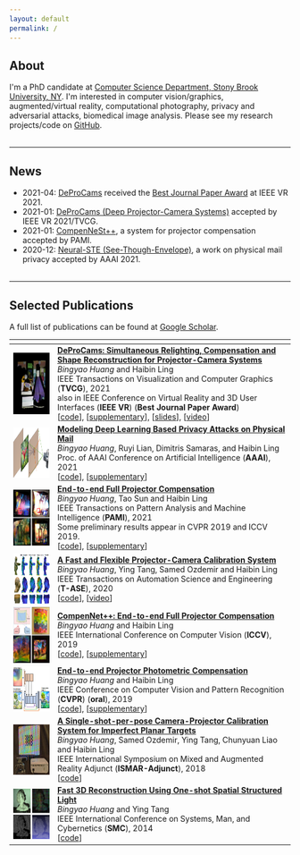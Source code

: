```yaml
---
layout: default
permalink: /
---
```


## About
I'm a PhD candidate at [Computer Science Department, Stony Brook University, NY](https://www.cs.stonybrook.edu/). I'm interested in computer vision/graphics, augmented/virtual reality, computational photography, privacy and adversarial attacks, biomedical image analysis.
Please see my research projects/code on [GitHub](https://github.com/BingyaoHuang).
<br><br>

___
## News
* 2021-04: [DeProCams](https://vision.cs.stonybrook.edu/~bingyao/pub/DeProCams) received the [Best Journal Paper Award](https://ieeevr.org/2021/awards/conference-awards/#journal-best) at IEEE VR 2021.
* 2021-01: [DeProCams (Deep Projector-Camera Systems)](https://vision.cs.stonybrook.edu/~bingyao/pub/DeProCams) accepted by IEEE VR 2021/TVCG.
* 2021-01: [CompenNeSt++](https://bingyaohuang.github.io/pub/CompenNeSt%2B%2B/), a system for projector compensation accepted by PAMI.
* 2020-12: [Neural-STE (See-Though-Envelope)](https://arxiv.org/pdf/2012.11803.pdf), a work on physical mail privacy accepted by AAAI 2021.
<br><br>

___
## Selected Publications
A full list of publications can be found at [Google Scholar](https://scholar.google.com/citations?hl=en&user=GyyV2lkAAAAJ&view_op=list_works&sortby=pubdate).
<br>

|<i></i>|<i></i>| 
:--- |:---
<img src='/images/teasers/DeProCams.gif' width=120 height=110 style="vertical-align:top;padding-right:10px" > |  [**DeProCams: Simultaneous Relighting, Compensation and Shape Reconstruction for Projector-Camera Systems**](https://vision.cs.stonybrook.edu/~bingyao/pub/DeProCams) <br> *Bingyao Huang* and Haibin Ling <br> IEEE Transactions  on Visualization and Computer Graphics (**TVCG**), 2021 <br> also in IEEE Conference on Virtual Reality and 3D User Interfaces (**IEEE VR**) (**Best Journal Paper Award**) <br> [[code](https://github.com/BingyaoHuang/DeProCams)], [[supplementary](https://vision.cs.stonybrook.edu/~bingyao/pub/DeProCams_supp)], [[slides](https://vision.cs.stonybrook.edu/~bingyao/pub/DeProCams_slides)], [[video](https://youtu.be/pQ8k4AOhwlU)]
<img src='/images/teasers/Neural-STE.png' width=120 height=90 style="vertical-align:top;padding-right:10px" > | [**Modeling Deep Learning Based Privacy Attacks on Physical Mail**](https://arxiv.org/pdf/2012.11803.pdf) <br> *Bingyao Huang*, Ruyi Lian, Dimitris Samaras, and Haibin Ling <br> Proc. of AAAI Conference on Artificial Intelligence (**AAAI**), 2021 <br>  [[code](https://github.com/BingyaoHuang/Neural-STE)], [[supplementary](https://vision.cs.stonybrook.edu/~bingyao/pub/Neural-STE_supp)] 
<img src='/images/teasers/CompenNeSt++.png' width=120 height=100 style="vertical-align:top;padding-right:10px" > |  [**End-to-end Full Projector Compensation**](https://bingyaohuang.github.io/pub/CompenNeSt%2B%2B/) <br> *Bingyao Huang*, Tao Sun and Haibin Ling <br> IEEE Transactions  on Pattern Analysis and Machine Intelligence (**PAMI**), 2021 <br>Some preliminary results appear in CVPR 2019 and ICCV 2019.  <br>  [[code](https://github.com/BingyaoHuang/CompenNeSt-plusplus)], [[supplementary](https://vision.cs.stonybrook.edu/~bingyao/pub/CompenNeSt_supp)] 
<img src='/images/teasers/TASE20.png' width=120 height=90 style="vertical-align:top;padding-right:10px" >  |  [**A Fast and Flexible Projector-Camera Calibration System**](/single-shot-pro-cam-calib) <br> *Bingyao Huang*, Ying Tang, Samed Ozdemir and Haibin Ling <br> IEEE Transactions on Automation Science and Engineering (**T-ASE**), 2020 <br>  [[code](https://github.com/BingyaoHuang/single-shot-pro-cam-calib)], [[video](https://youtu.be/fnrVDOhcu7I)]
<img src='/images/teasers/CompenNet++.png' width=120 height=100 style="vertical-align:top;padding-right:10px" >  |  [**CompenNet++: End-to-end Full Projector Compensation**](/compennet++) <br> *Bingyao Huang* and Haibin Ling <br> IEEE International Conference on Computer Vision (**ICCV**), 2019 <br>  [[code](https://github.com/BingyaoHuang/CompenNet-plusplus)], [[supplementary](https://www3.cs.stonybrook.edu/~hling/publication/CompenNet++_sup-high-res.pdf)] 
<img src='/images/teasers/CompenNet.png' width=120 height=80 style="vertical-align:top;padding-right:10px" >  |  [**End-to-end Projector Photometric Compensation**](/compennet) <br> *Bingyao Huang* and Haibin Ling <br> IEEE Conference on Computer Vision and Pattern Recognition (**CVPR**) (**oral**), 2019 <br>  [[code](https://github.com/BingyaoHuang/CompenNet)], [[supplementary](https://openaccess.thecvf.com/content_CVPR_2019/supplemental/Huang_End-To-End_Projector_Photometric_CVPR_2019_supplemental.pdf)] 
<img src='/images/teasers/ISMAR18.png' width=120 height=90 style="vertical-align:top;padding-right:10px" > |  [**A Single-shot-per-pose Camera-Projector Calibration System for Imperfect Planar Targets**](/single-shot-pro-cam-calib) <br> *Bingyao Huang*, Samed Ozdemir, Ying Tang, Chunyuan Liao and Haibin Ling <br> IEEE International Symposium on Mixed and Augmented Reality Adjunct (**ISMAR-Adjunct**), 2018 <br>  [[code](https://github.com/BingyaoHuang/single-shot-pro-cam-calib)] 
<img src='/images/teasers/smc14.png' width=120 height=90 style="vertical-align:top;padding-right:10px" > |  [**Fast 3D Reconstruction Using One-shot Spatial Structured Light**](https://ieeexplore.ieee.org/document/6973962) <br> *Bingyao Huang* and Ying Tang <br> IEEE International Conference on Systems, Man, and Cybernetics (**SMC**), 2014 <br>  [[code](https://github.com/BingyaoHuang/single-shot-pro-cam-calib)] 





<!-- * **DeProCams: Simultaneous Relighting, Compensation and Shape Reconstruction for Projector-Camera Systems**\
*Bingyao Huang* and Haibin Ling\
IEEE Conf. on Virtual Reality and 3D User Interfaces (**IEEE VR**), 2021\
also in IEEE Trans. on Visualization and Computer Graphics (**T-VCG**)

* **Modeling Deep Learning Based Optical Attacks to Mail Privacy**\
*Bingyao Huang*, Ruyi Lian, Dimitris Samaras, and Haibin Ling\
Proc. of AAAI Conference on Artificial Intelligence (**AAAI**), 2021

* **End-to-end Full Projector Compensation**\
*Bingyao Huang*, Tao Sun, and Haibin Ling\
IEEE Trans. on Pattern Analysis and Machine Intelligence (**PAMI**), 2021.\
Some preliminary results appear in CVPR 2019 and ICCV 2019

* **A Fast and Flexible Projector-Camera Calibration System**\
*Bingyao Huang*, Ying Tang, Samed Ozdemir and Haibin Ling\
IEEE Transactions on Automation Science and Engineering (**T-ASE**), 2020.

* **CompenNet++: End-to-end Full Projector Compensation**\
*Bingyao Huang* and Haibin Ling\
IEEE International Conference on Computer Vision (**ICCV**), 2019.

* **End-to-end Projector Photometric Compensation**\
*Bingyao Huang* and Haibin Ling\
IEEE Conf. on Computer Vision and Pattern Recognition (**CVPR**) (**oral**), 2019.

* **A Single-shot-per-pose Camera-Projector Calibration System For Imperfect Planar Targets**\
*Bingyao Huang*, Samed Ozdemir, Ying Tang, Chunyuan Liao and Haibin Ling\
IEEE International Symposium on Mixed and Augmented Reality Adjunct (**ISMAR-Adjunct**), 2018. -->